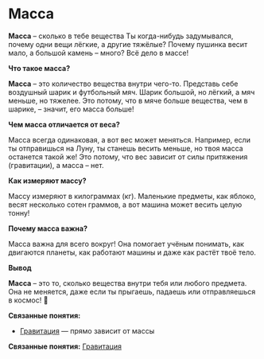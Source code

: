 # Масса

**Масса** – сколько в тебе вещества
Ты когда-нибудь задумывался, почему одни вещи лёгкие, а другие тяжёлые? Почему пушинка весит мало, а большой камень – много? Всё дело в массе!

**Что такое масса?**

**Масса** – это количество вещества внутри чего-то. Представь себе воздушный шарик и футбольный мяч. Шарик большой, но лёгкий, а мяч меньше, но тяжелее. Это потому, что в мяче больше вещества, чем в шарике, – значит, его масса больше!

**Чем масса отличается от веса?**

Масса всегда одинаковая, а вот вес может меняться. Например, если ты отправишься на Луну, ты станешь весить меньше, но твоя масса останется такой же! Это потому, что вес зависит от силы притяжения (гравитации), а масса – нет.

**Как измеряют массу?**

Массу измеряют в килограммах (кг). Маленькие предметы, как яблоко, весят несколько сотен граммов, а вот машина может весить целую тонну!

**Почему масса важна?**

Масса важна для всего вокруг! Она помогает учёным понимать, как двигаются планеты, как работают машины и даже как растёт твоё тело.

**Вывод**

**Масса** – это то, сколько вещества внутри тебя или любого предмета. Она не меняется, даже если ты прыгаешь, падаешь или отправляешься в космос! 🚀

**Связанные понятия:**
- [Гравитация](Гравитация.md) — прямо зависит от массы

**Связанные понятия:** [Гравитация](./Гравитация.md)